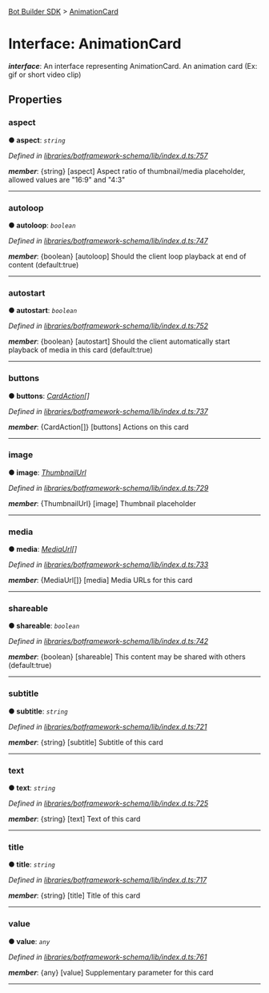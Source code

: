 [Bot Builder SDK](../README.md) > [AnimationCard](../interfaces/botbuilder.animationcard.md)



# Interface: AnimationCard

*__interface__*: An interface representing AnimationCard. An animation card (Ex: gif or short video clip)



## Properties
<a id="aspect"></a>

###  aspect

**●  aspect**:  *`string`* 

*Defined in [libraries/botframework-schema/lib/index.d.ts:757](https://github.com/Microsoft/botbuilder-js/blob/c748a95/libraries/botframework-schema/lib/index.d.ts#L757)*


*__member__*: {string} [aspect] Aspect ratio of thumbnail/media placeholder, allowed values are "16:9" and "4:3"





___

<a id="autoloop"></a>

###  autoloop

**●  autoloop**:  *`boolean`* 

*Defined in [libraries/botframework-schema/lib/index.d.ts:747](https://github.com/Microsoft/botbuilder-js/blob/c748a95/libraries/botframework-schema/lib/index.d.ts#L747)*


*__member__*: {boolean} [autoloop] Should the client loop playback at end of content (default:true)





___

<a id="autostart"></a>

###  autostart

**●  autostart**:  *`boolean`* 

*Defined in [libraries/botframework-schema/lib/index.d.ts:752](https://github.com/Microsoft/botbuilder-js/blob/c748a95/libraries/botframework-schema/lib/index.d.ts#L752)*


*__member__*: {boolean} [autostart] Should the client automatically start playback of media in this card (default:true)





___

<a id="buttons"></a>

###  buttons

**●  buttons**:  *[CardAction](botbuilder.cardaction.md)[]* 

*Defined in [libraries/botframework-schema/lib/index.d.ts:737](https://github.com/Microsoft/botbuilder-js/blob/c748a95/libraries/botframework-schema/lib/index.d.ts#L737)*


*__member__*: {CardAction[]} [buttons] Actions on this card





___

<a id="image"></a>

###  image

**●  image**:  *[ThumbnailUrl](botbuilder.thumbnailurl.md)* 

*Defined in [libraries/botframework-schema/lib/index.d.ts:729](https://github.com/Microsoft/botbuilder-js/blob/c748a95/libraries/botframework-schema/lib/index.d.ts#L729)*


*__member__*: {ThumbnailUrl} [image] Thumbnail placeholder





___

<a id="media"></a>

###  media

**●  media**:  *[MediaUrl](botbuilder.mediaurl.md)[]* 

*Defined in [libraries/botframework-schema/lib/index.d.ts:733](https://github.com/Microsoft/botbuilder-js/blob/c748a95/libraries/botframework-schema/lib/index.d.ts#L733)*


*__member__*: {MediaUrl[]} [media] Media URLs for this card





___

<a id="shareable"></a>

###  shareable

**●  shareable**:  *`boolean`* 

*Defined in [libraries/botframework-schema/lib/index.d.ts:742](https://github.com/Microsoft/botbuilder-js/blob/c748a95/libraries/botframework-schema/lib/index.d.ts#L742)*


*__member__*: {boolean} [shareable] This content may be shared with others (default:true)





___

<a id="subtitle"></a>

###  subtitle

**●  subtitle**:  *`string`* 

*Defined in [libraries/botframework-schema/lib/index.d.ts:721](https://github.com/Microsoft/botbuilder-js/blob/c748a95/libraries/botframework-schema/lib/index.d.ts#L721)*


*__member__*: {string} [subtitle] Subtitle of this card





___

<a id="text"></a>

###  text

**●  text**:  *`string`* 

*Defined in [libraries/botframework-schema/lib/index.d.ts:725](https://github.com/Microsoft/botbuilder-js/blob/c748a95/libraries/botframework-schema/lib/index.d.ts#L725)*


*__member__*: {string} [text] Text of this card





___

<a id="title"></a>

###  title

**●  title**:  *`string`* 

*Defined in [libraries/botframework-schema/lib/index.d.ts:717](https://github.com/Microsoft/botbuilder-js/blob/c748a95/libraries/botframework-schema/lib/index.d.ts#L717)*


*__member__*: {string} [title] Title of this card





___

<a id="value"></a>

###  value

**●  value**:  *`any`* 

*Defined in [libraries/botframework-schema/lib/index.d.ts:761](https://github.com/Microsoft/botbuilder-js/blob/c748a95/libraries/botframework-schema/lib/index.d.ts#L761)*


*__member__*: {any} [value] Supplementary parameter for this card





___


